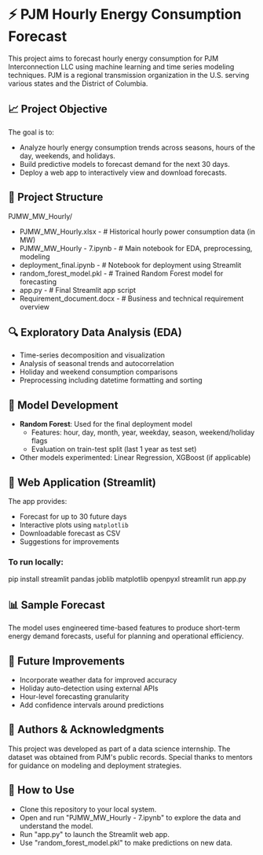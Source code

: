 
# ⚡ PJM Hourly Energy Consumption Forecast

This project aims to forecast hourly energy consumption for PJM Interconnection LLC using machine learning and time series modeling techniques. PJM is a regional transmission organization in the U.S. serving various states and the District of Columbia.

## 📈 Project Objective

The goal is to:
- Analyze hourly energy consumption trends across seasons, hours of the day, weekends, and holidays.
- Build predictive models to forecast demand for the next 30 days.
- Deploy a web app to interactively view and download forecasts.




## 📂 Project Structure

PJMW\_MW\_Hourly/

* PJMW\_MW\_Hourly.xlsx            -   # Historical hourly power consumption data (in MW)
* PJMW\_MW\_Hourly - 7.ipynb       -   # Main notebook for EDA, preprocessing, modeling
* deployment\_final.ipynb          -   # Notebook for deployment using Streamlit
* random\_forest\_model.pkl        -   # Trained Random Forest model for forecasting
* app.py                           -   # Final Streamlit app script
* Requirement\_document.docx       -   # Business and technical requirement overview



## 🔍 Exploratory Data Analysis (EDA)

- Time-series decomposition and visualization
- Analysis of seasonal trends and autocorrelation
- Holiday and weekend consumption comparisons
- Preprocessing including datetime formatting and sorting

## 🔧 Model Development

- **Random Forest**: Used for the final deployment model
  - Features: hour, day, month, year, weekday, season, weekend/holiday flags
  - Evaluation on train-test split (last 1 year as test set)
- Other models experimented: Linear Regression, XGBoost (if applicable)

## 🚀 Web Application (Streamlit)

The app provides:
- Forecast for up to 30 future days
- Interactive plots using `matplotlib`
- Downloadable forecast as CSV
- Suggestions for improvements

### To run locally:


pip install streamlit pandas joblib matplotlib openpyxl
streamlit run app.py


## 📊 Sample Forecast

The model uses engineered time-based features to produce short-term energy demand forecasts, useful for planning and operational efficiency.

## 📌 Future Improvements

* Incorporate weather data for improved accuracy
* Holiday auto-detection using external APIs
* Hour-level forecasting granularity
* Add confidence intervals around predictions

## 📝 Authors & Acknowledgments

This project was developed as part of a data science internship. The dataset was obtained from PJM's public records. Special thanks to mentors for guidance on modeling and deployment strategies.

## 📌 How to Use

* Clone this repository to your local system.
* Open and run "PJMW\_MW\_Hourly - 7.ipynb" to explore the data and understand the model.
* Run "app.py" to launch the Streamlit web app.
* Use "random\_forest\_model.pkl" to make predictions on new data.

